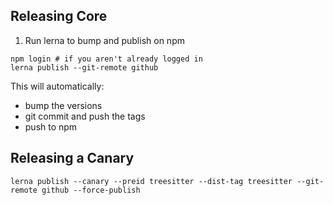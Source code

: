 ## Releasing Core

1. Run lerna to bump and publish on npm

```shell
npm login # if you aren't already logged in
lerna publish --git-remote github
```

This will automatically: 

- bump the versions
- git commit and push the tags
- push to npm

## Releasing a Canary

```shell
lerna publish --canary --preid treesitter --dist-tag treesitter --git-remote github --force-publish
```
